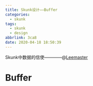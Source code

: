 ```yaml
---
title: Skunk设计——Buffer
categories:
  - skunk
tags:
  - skunk
  - design
abbrlink: 3ca8
date: 2020-04-18 18:50:39
---
```


Skunk中数据的信使————@[Leemaster](https://www.github.com/leemaster)

<!--more-->

# Buffer 



